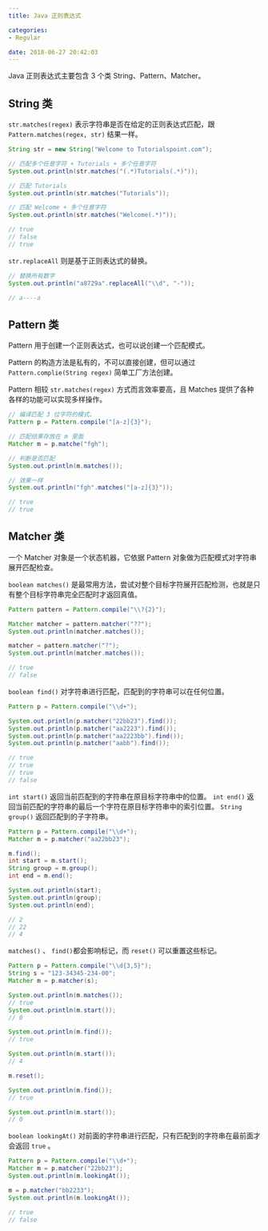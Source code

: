 ```yaml
---
title: Java 正则表达式

categories:
- Regular

date: 2018-06-27 20:42:03
---
```


Java 正则表达式主要包含 3 个类 String、Pattern、Matcher。

## String 类

`str.matches(regex)` 表示字符串是否在给定的正则表达式匹配，跟 `Pattern.matches(regex, str)` 结果一样。

```java
String str = new String("Welcome to Tutorialspoint.com");

// 匹配多个任意字符 + Tutorials + 多个任意字符
System.out.println(str.matches("(.*)Tutorials(.*)"));

// 匹配 Tutorials
System.out.println(str.matches("Tutorials"));

// 匹配 Welcome + 多个任意字符
System.out.println(str.matches("Welcome(.*)"));

// true
// false
// true
```

`str.replaceAll` 则是基于正则表达式的替换。

```java
// 替换所有数字
System.out.println("a8729a".replaceAll("\\d", "-")); 

// a----a
 ```

## Pattern 类

Pattern 用于创建一个正则表达式，也可以说创建一个匹配模式。

Pattern 的构造方法是私有的，不可以直接创建，但可以通过 `Pattern.complie(String regex)` 简单工厂方法创建。

Pattern 相较 `str.matches(regex)` 方式而言效率要高，且 Matches 提供了各种各样的功能可以实现多样操作。

```java
// 编译匹配 3 位字符的模式。
Pattern p = Pattern.compile("[a-z]{3}");

// 匹配结果存放在 m 里面
Matcher m = p.matche("fgh");

// 判断是否匹配
System.out.println(m.matches());

// 效果一样
System.out.println("fgh".matches("[a-z]{3}"));

// true
// true
```

## Matcher 类

一个 Matcher 对象是一个状态机器，它依据 Pattern 对象做为匹配模式对字符串展开匹配检查。

`boolean matches()` 是最常用方法，尝试对整个目标字符展开匹配检测，也就是只有整个目标字符串完全匹配时才返回真值。
```java
Pattern pattern = Pattern.compile("\\?{2}");

Matcher matcher = pattern.matcher("??");
System.out.println(matcher.matches());

matcher = pattern.matcher("?");
System.out.println(matcher.matches());

// true
// false
```

`boolean find()` 对字符串进行匹配，匹配到的字符串可以在任何位置。
```java
Pattern p = Pattern.compile("\\d+");

System.out.println(p.matcher("22bb23").find());
System.out.println(p.matcher("aa2223").find());
System.out.println(p.matcher("aa2223bb").find());
System.out.println(p.matcher("aabb").find());

// true
// true
// true
// false
```

`int start()` 返回当前匹配到的字符串在原目标字符串中的位置。
`int end()` 返回当前匹配的字符串的最后一个字符在原目标字符串中的索引位置。
`String group()` 返回匹配到的子字符串。
```java
Pattern p = Pattern.compile("\\d+");
Matcher m = p.matcher("aa22bb23");

m.find();
int start = m.start();
String group = m.group();
int end = m.end();

System.out.println(start);
System.out.println(group);
System.out.println(end);

// 2
// 22
// 4
```

`matches()` 、 `find()`都会影响标记，而 `reset()` 可以重置这些标记。
```java
Pattern p = Pattern.compile("\\d{3,5}");
String s = "123-34345-234-00";
Matcher m = p.matcher(s);

System.out.println(m.matches());
// true
System.out.println(m.start());
// 0

System.out.println(m.find());
// true

System.out.println(m.start());
// 4

m.reset();

System.out.println(m.find());
// true

System.out.println(m.start());
// 0
```

`boolean lookingAt()` 对前面的字符串进行匹配，只有匹配到的字符串在最前面才会返回 `true` 。
```java
Pattern p = Pattern.compile("\\d+");
Matcher m = p.matcher("22bb23");
System.out.println(m.lookingAt());

m = p.matcher("bb2233");
System.out.println(m.lookingAt());

// true
// false
```
